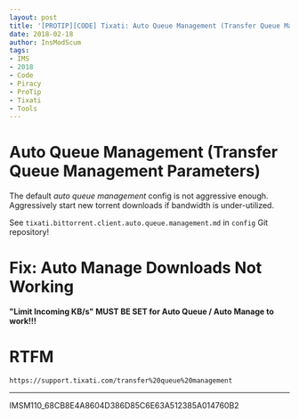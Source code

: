 ```yaml
---
layout: post
title: '[PROTIP][CODE] Tixati: Auto Queue Management (Transfer Queue Management Parameters) / Auto Manage Downloads Not Working'
date: 2018-02-18
author: InsModScum
tags:
- IMS
- 2018
- Code
- Piracy
- ProTip
- Tixati
- Tools
---
```


# Auto Queue Management (Transfer Queue Management Parameters) #

The default *auto queue management* config is not aggressive enough. Aggressively start new torrent downloads if bandwidth is under-utilized.

See `tixati.bittorrent.client.auto.queue.management.md` in `config` Git repository!

# Fix: Auto Manage Downloads Not Working #

**"Limit Incoming KB/s" MUST BE SET for Auto Queue / Auto Manage to work!!!**

# RTFM #

```
https://support.tixati.com/transfer%20queue%20management
```

--- 

IMSM110_68CB8E4A8604D386D85C6E63A512385A014760B2 